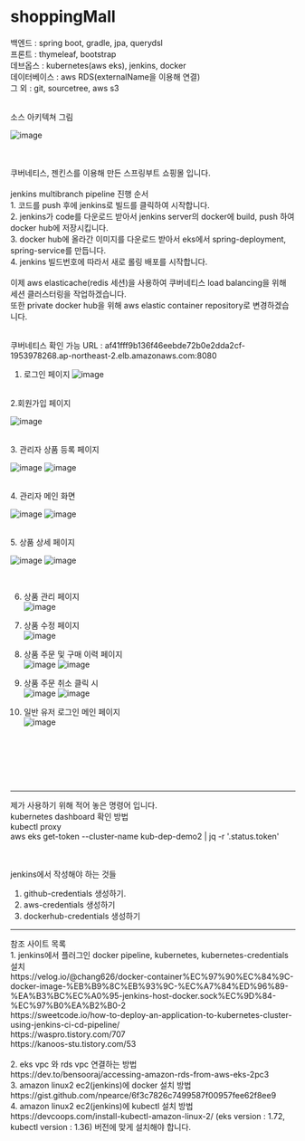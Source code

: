 # shoppingMall

백엔드 : spring boot, gradle, jpa, querydsl  <br>
프론트 : thymeleaf, bootstrap <br>
데브옵스 : kubernetes(aws eks), jenkins, docker <br>
데이터베이스 : aws RDS(externalName을 이용해 연결) <br>
그 외 : git, sourcetree, aws s3 <br>

<br>
소스 아키텍쳐 그림<br>

![image](https://github.com/sunggun1/shoppingMall/assets/17981550/14358ba2-86a3-4319-94fc-44728cbcf1fe)


<br>
<br>
쿠버네티스, 젠킨스를 이용해 만든 스프링부트 쇼핑몰 입니다. 
<br><br>
jenkins multibranch pipeline 진행 순서
<br>1. 코드를 push 후에 jenkins로 빌드를 클릭하여 시작합니다.
<br>2. jenkins가 code를 다운로드 받아서 jenkins server의 docker에 build, push 하여 docker hub에 저장시킵니다.
<br>3. docker hub에 올라간 이미지를 다운로드 받아서 eks에서 spring-deployment, spring-service를 만듭니다.
<br>4. jenkins 빌드번호에 따라서 새로 롤링 배포를 시작합니다.
<br>
<br>
이제 aws elasticache(redis 세션)을 사용하여 쿠버네티스 load balancing을 위해 세션 클러스터링을 작업하겠습니다.<br>
또한 private docker hub을 위해 aws elastic container repository로 변경하겠습니다.
<br>
<br>

쿠버네티스 확인 가능 URL : af41fff9b136f46eebde72b0e2dda2cf-1953978268.ap-northeast-2.elb.amazonaws.com:8080

1. 로그인 페이지 
![image](https://github.com/sunggun1/shoppingMall/assets/17981550/b70cd36e-e087-47c8-bade-4b3e3e659f4f)


<br>
2.회원가입 페이지 
<br>

![image](https://github.com/sunggun1/shoppingMall/assets/17981550/293036da-39c4-4b69-b2b6-7109c7d5f3da)


<br>
3. 관리자 상품 등록 페이지
<br>

![image](https://github.com/sunggun1/shoppingMall/assets/17981550/97bc9425-50ab-4a71-8565-4fd95810b29b)
![image](https://github.com/sunggun1/shoppingMall/assets/17981550/7e238107-04da-478a-854f-a88085d9ad30)

<br>
4. 관리자 메인 화면
<br>

![image](https://github.com/sunggun1/shoppingMall/assets/17981550/6023459a-cb83-4048-a360-03279704452c)
![image](https://github.com/sunggun1/shoppingMall/assets/17981550/5a8fec9e-8ddc-4177-ae0a-078000ca3911)

<br>
5. 상품 상세 페이지
<br>

![image](https://github.com/sunggun1/shoppingMall/assets/17981550/843f9d01-1314-4de5-92d9-70f18ca334c7)
![image](https://github.com/sunggun1/shoppingMall/assets/17981550/a44b7879-953f-40d0-8436-dbe39c8518c0)

<br>

6. 상품 관리 페이지 <br>
![image](https://github.com/sunggun1/shoppingMall/assets/17981550/39a389f5-2571-4c2d-822f-e190065eec5b)

7. 상품 수정 페이지 <br>
![image](https://github.com/sunggun1/shoppingMall/assets/17981550/0d647a58-b61d-4fcb-9b1b-014f880739bc)


8. 상품 주문 및 구매 이력 페이지 <br>
![image](https://github.com/sunggun1/shoppingMall/assets/17981550/82b3e142-f25d-4122-bb7a-64f224cba193)
![image](https://github.com/sunggun1/shoppingMall/assets/17981550/ba2a604a-9361-4599-aecf-c2b32c04ddc1)

10. 상품 주문 취소 클릭 시 <br>
![image](https://github.com/sunggun1/shoppingMall/assets/17981550/7bbdbb90-342c-4acd-a455-1e05d3c7a8fb)
![image](https://github.com/sunggun1/shoppingMall/assets/17981550/808f6994-1ac7-4db9-b78b-638d0557703f)

11. 일반 유저 로그인 메인 페이지 <br>
![image](https://github.com/sunggun1/shoppingMall/assets/17981550/8ccca914-a0d2-4aa5-9069-1dba4f7d1c0a)



<br>
<br>
<br>
<br>
<br>
<hr>
제가 사용하기 위해 적어 놓은 명령어 입니다.
<br>
kubernetes dashboard 확인 방법<br>
kubectl proxy<br>
aws eks get-token --cluster-name kub-dep-demo2 | jq -r '.status.token'<br>
<br><br>

jenkins에서 작성해야 하는 것들
1. github-credentials 생성하기.
2. aws-credentials 생성하기
3. dockerhub-credentials 생성하기

<hr>
참조 사이트 목록
<br>
1. jenkins에서 플러그인 docker pipeline, kubernetes, kubernetes-credentials 설치

<br>
https://velog.io/@chang626/docker-container%EC%97%90%EC%84%9C-docker-image-%EB%B9%8C%EB%93%9C-%EC%A7%84%ED%96%89-%EA%B3%BC%EC%A0%95-jenkins-host-docker.sock%EC%9D%84-%EC%97%B0%EA%B2%B0-2
<br>
https://sweetcode.io/how-to-deploy-an-application-to-kubernetes-cluster-using-jenkins-ci-cd-pipeline/
<br>
https://waspro.tistory.com/707
<br>
https://kanoos-stu.tistory.com/53
<br>
<br>
2. eks vpc 와 rds vpc 연결하는 방법<br>
https://dev.to/bensooraj/accessing-amazon-rds-from-aws-eks-2pc3
<br>
3. amazon linux2 ec2(jenkins)에 docker 설치 방법<br>
https://gist.github.com/npearce/6f3c7826c7499587f00957fee62f8ee9
<br>
4. amazon linux2 ec2(jenkins)에 kubectl 설치 방법<br>
https://devcoops.com/install-kubectl-amazon-linux-2/ (eks version : 1.72, kubectl version : 1.36) 버전에 맞게 설치해야 합니다.

